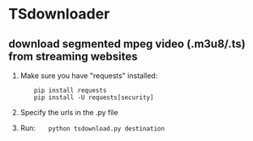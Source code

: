 # TSdownloader
## download segmented mpeg video (.m3u8/.ts) from streaming websites
1. Make sure you have "requests" installed:
```    
       pip install requests
       pip install -U requests[security] 
```

2. Specify the urls in the .py file

3. Run:
```    python tsdownload.py destination ```

